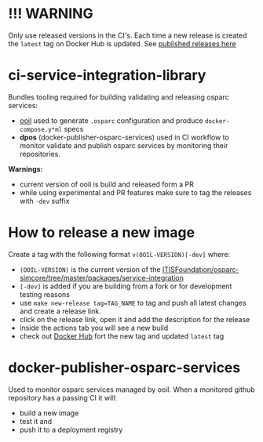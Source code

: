 # !!! WARNING

Only use released versions in the CI's. Each time a new release is created the `latest` tag on Docker Hub is updated.
See [published releases here](https://hub.docker.com/r/itisfoundation/ci-service-integration-library/tags)

# ci-service-integration-library

Bundles tooling required for building validating and releasing osparc services:
- [ooil](https://github.com/ITISFoundation/osparc-simcore/tree/master/packages/service-integration) used to generate `.osparc` configuration and produce `docker-compose.y*ml` specs
- **dpos** (docker-publisher-osparc-services) used in CI workflow to monitor validate and publish osparc services by monitoring their repositories.

**Warnings:**
- current version of ooil is build and released form a PR
- while using experimental and PR features make sure to tag the releases with `-dev` suffix

# How to release a new image

Create a tag with the following format `v(OOIL-VERSION)[-dev]` where:
- `(OOIL-VERSION)` is the current version of the [ITISFoundation/osparc-simcore/tree/master/packages/service-integration](https://github.com/ITISFoundation/osparc-simcore/tree/master/packages/service-integration)
- `[-dev]` is added if you are building from a fork or for development testing reasons
- use `make new-release tag=TAG_NAME` to tag and push all latest changes and create a release link.
- click on the release link, open it and add the description for the release
- inside the actions tab you will see a new build
- check out [Docker Hub](https://hub.docker.com/r/itisfoundation/ci-service-integration-library/tags) fort the new tag and updated `latest` tag




# docker-publisher-osparc-services

Used to monitor osparc services managed by ooil.
When a monitored github repository has a passing CI it will:
- build a new image
- test it and
- push it to a deployment registry
